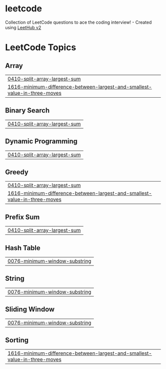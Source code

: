 # leetcode
Collection of LeetCode questions to ace the coding interview! - Created using [LeetHub v2](https://github.com/arunbhardwaj/LeetHub-2.0)


<!---LeetCode Topics Start-->
# LeetCode Topics
## Array
|  |
| ------- |
| [0410-split-array-largest-sum](https://github.com/anurag8602/leetcode/tree/master/0410-split-array-largest-sum) |
| [1616-minimum-difference-between-largest-and-smallest-value-in-three-moves](https://github.com/anurag8602/leetcode/tree/master/1616-minimum-difference-between-largest-and-smallest-value-in-three-moves) |
## Binary Search
|  |
| ------- |
| [0410-split-array-largest-sum](https://github.com/anurag8602/leetcode/tree/master/0410-split-array-largest-sum) |
## Dynamic Programming
|  |
| ------- |
| [0410-split-array-largest-sum](https://github.com/anurag8602/leetcode/tree/master/0410-split-array-largest-sum) |
## Greedy
|  |
| ------- |
| [0410-split-array-largest-sum](https://github.com/anurag8602/leetcode/tree/master/0410-split-array-largest-sum) |
| [1616-minimum-difference-between-largest-and-smallest-value-in-three-moves](https://github.com/anurag8602/leetcode/tree/master/1616-minimum-difference-between-largest-and-smallest-value-in-three-moves) |
## Prefix Sum
|  |
| ------- |
| [0410-split-array-largest-sum](https://github.com/anurag8602/leetcode/tree/master/0410-split-array-largest-sum) |
## Hash Table
|  |
| ------- |
| [0076-minimum-window-substring](https://github.com/anurag8602/leetcode/tree/master/0076-minimum-window-substring) |
## String
|  |
| ------- |
| [0076-minimum-window-substring](https://github.com/anurag8602/leetcode/tree/master/0076-minimum-window-substring) |
## Sliding Window
|  |
| ------- |
| [0076-minimum-window-substring](https://github.com/anurag8602/leetcode/tree/master/0076-minimum-window-substring) |
## Sorting
|  |
| ------- |
| [1616-minimum-difference-between-largest-and-smallest-value-in-three-moves](https://github.com/anurag8602/leetcode/tree/master/1616-minimum-difference-between-largest-and-smallest-value-in-three-moves) |
<!---LeetCode Topics End-->